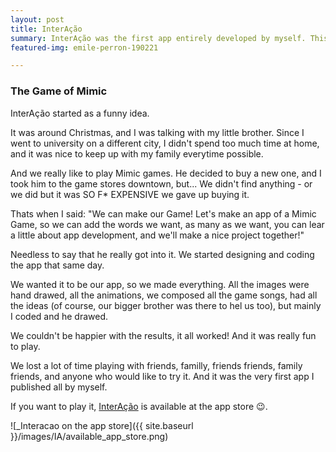 ```yaml
---
layout: post
title: InterAção
summary: InterAção was the first app entirely developed by myself. This, is the story of how I started it.
featured-img: emile-perron-190221

---
```


### The Game of Mimic

InterAção started as a funny idea.

It was around Christmas, and I was talking with my little brother. Since I went to university on a different city, I didn't spend too much time at home, and it was nice to keep up with my family everytime possible.

And we really like to play Mimic games. He decided to buy a new one, and I took him to the game stores downtown, but... We didn't find anything - or we did but it was SO F* EXPENSIVE we gave up buying it.

Thats when I said: "We can make our Game! Let's make an app of a Mimic Game, so we can add the words we want, as many as we want, you can lear a little about app development, and we'll make a nice project together!"

Needless to say that he really got into it. We started designing and coding the app that same day. 

We wanted it to be our app, so we made everything. All the images were hand drawed, all the animations, we composed all the game songs, had all the ideas (of course, our bigger brother was there to hel us too), but mainly I coded and he drawed.

We couldn't be happier with the results, it all worked! And it was really fun to play.

We lost a lot of time playing with friends, familly, friends friends, family friends, and anyone who would like to try it. And it was the very first app I published all by myself.

If you want to play it, [InterAção](https://itunes.apple.com/us/app/intera%C3%A7%C3%A3o/id1332635230?mt=8) is available at the app store 😉.

![_Interacao on the app store]({{ site.baseurl }}/images/IA/available_app_store.png)

